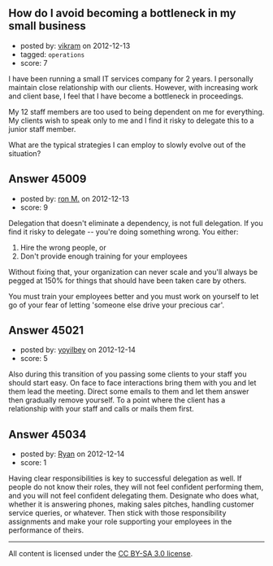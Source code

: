 ## How do I avoid becoming a bottleneck in my small business

- posted by: [vikram](https://stackexchange.com/users/-1/22077-vikram) on 2012-12-13
- tagged: `operations`
- score: 7

I have been running a small IT services company for 2 years. I personally maintain close relationship with our clients. However, with increasing work and client base, I feel that I have become a bottleneck in proceedings. 

My 12 staff members are too used to being dependent on me for everything. My clients wish to speak only to me and I find it risky to delegate this to a junior staff member.

What are the typical strategies I can employ to slowly evolve out of the situation?


## Answer 45009

- posted by: [ron M.](https://stackexchange.com/users/-1/2122-ron-m) on 2012-12-13
- score: 9

Delegation that doesn't eliminate a dependency, is not full delegation. 
If you find it risky to delegate -- you're doing something wrong. You either:

1. Hire the wrong people, or
2. Don't provide enough training for your employees

Without fixing that, your organization can never scale and you'll always be pegged at 150% for things that should have been taken care by others.

You must train your employees better and you must work on yourself to let go of your fear of letting 'someone else drive your precious car'.


## Answer 45021

- posted by: [yoyilbey](https://stackexchange.com/users/-1/22067-yoyilbey) on 2012-12-14
- score: 5

Also during this transition of you passing some clients to your staff you should start easy. On face to face interactions bring them with you and let them lead the meeting. Direct some emails to them and let them answer then gradually remove yourself. To a point where the client has a relationship with your staff and calls or mails them first.


## Answer 45034

- posted by: [Ryan](https://stackexchange.com/users/-1/21794-ryan) on 2012-12-14
- score: 1

Having clear responsibilities is key to successful delegation as well. If people do not know their roles, they will not feel confident performing them, and you will not feel confident delegating them. Designate who does what, whether it is answering phones, making sales pitches, handling customer service queries, or whatever. Then stick with those responsibility assignments and make your role supporting your employees in the performance of theirs.



---

All content is licensed under the [CC BY-SA 3.0 license](https://creativecommons.org/licenses/by-sa/3.0/).
